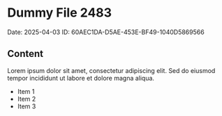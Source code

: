 # Dummy File 2483

Date: 2025-04-03
ID: 60AEC1DA-D5AE-453E-BF49-1040D5869566

## Content

Lorem ipsum dolor sit amet, consectetur adipiscing elit.
Sed do eiusmod tempor incididunt ut labore et dolore magna aliqua.

* Item 1
* Item 2
* Item 3


